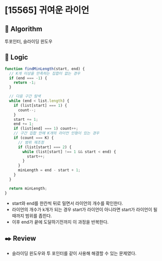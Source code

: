 # [15565] 귀여운 라이언

## :pushpin: **Algorithm**

투포인터, 슬라이딩 윈도우

## :round_pushpin: **Logic**

```javascript
function findMinLength(start, end) {
  // K개 이상을 만족하는 집합이 없는 경우
  if (end === -1) {
    return -1;
  }

  // 다음 구간 탐색
  while (end < list.length) {
    if (list[start] === 1) {
      count--;
    }
    start += 1;
    end += 1;
    if (list[end] === 1) count++;
    // 구간 집합 안에 K개의 라이언 인형이 있는 경우
    if (count === K) {
      // 범위 재조정
      if (list[start] === 2) {
        while (list[start] !== 1 && start < end) {
          start++;
        }
      }
      minLength = end - start + 1;
    }
  }

  return minLength;
}
```

- start와 end를 한칸씩 뒤로 밀면서 라이언의 개수를 확인한다.
- 라이언의 개수가 k개가 되는 경우 start가 라이언이 아니라면 start가 라이언이 될때까지 범위를 좁힌다.
- 이후 end가 끝에 도달하기전까지 이 과정을 반복한다.

## :black_nib: **Review**

- 슬라이딩 윈도우와 투 포인터를 같이 사용해 해결할 수 있는 문제였다.

